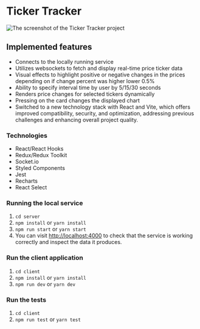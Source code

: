 # Ticker Tracker

<img src="https://res.cloudinary.com/deojavjaq/image/upload/v1708050303/projects/price-ticker-readme-image_n4bkjw.png" alt="The screenshot of the Ticker Tracker project"/>

## Implemented features

- Connects to the locally running service
- Utilizes websockets to fetch and display real-time price ticker data
- Visual effects to highlight positive or negative changes in the prices depending on if change percent was higher lower 0.5%
- Ability to specify interval time by user by 5/15/30 seconds
- Renders price changes for selected tickers dynamically
- Pressing on the card changes the displayed chart
- Switched to a new technology stack with React and Vite, which offers improved compatibility, security, and optimization, addressing previous challenges and enhancing overall project quality.

### Technologies

- React/React Hooks
- Redux/Redux Toolkit
- Socket.io
- Styled Components
- Jest
- Recharts
- React Select

### Running the local service

1. `cd server`
2. `npm install` or `yarn install`
3. `npm run start` or `yarn start`
4. You can visit [http://localhost:4000](http://localhost:4000) to check that the service is working correctly and inspect the data it produces.

### Run the client application

1. `cd client`
2. `npm install` or `yarn install`
3. `npm run dev` or `yarn dev`

### Run the tests

1. `cd client`
2. `npm run test` or `yarn test`
